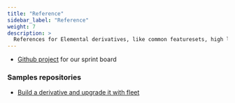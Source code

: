 ```yaml
---
title: "Reference"
sidebar_label: "Reference"
weight: 7
description: >
  References for Elemental derivatives, like common featuresets, high level architecture
---
```


- [Github project](https://github.com/orgs/rancher/projects/9/views/1) for our sprint board


### Samples repositories

- [Build a derivative and upgrade it with fleet](https://github.com/rancher-sandbox/cos-fleet-upgrades-sample)
